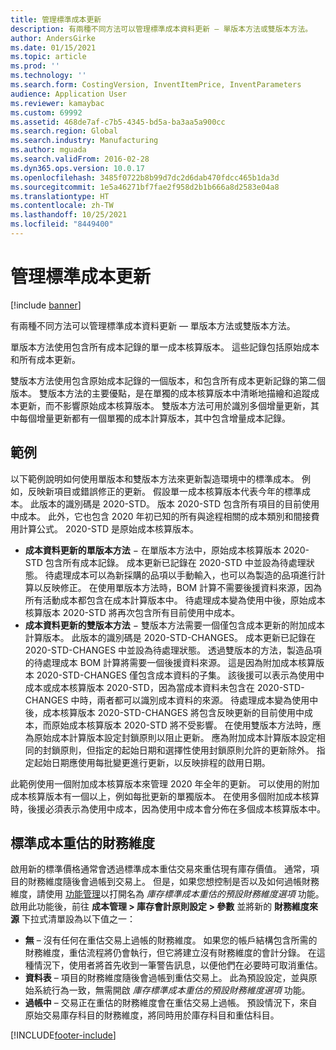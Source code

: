 ```yaml
---
title: 管理標準成本更新
description: 有兩種不同方法可以管理標準成本資料更新 — 單版本方法或雙版本方法。
author: AndersGirke
ms.date: 01/15/2021
ms.topic: article
ms.prod: ''
ms.technology: ''
ms.search.form: CostingVersion, InventItemPrice, InventParameters
audience: Application User
ms.reviewer: kamaybac
ms.custom: 69992
ms.assetid: 468de7af-c7b5-4345-bd5a-ba3aa5a900cc
ms.search.region: Global
ms.search.industry: Manufacturing
ms.author: mguada
ms.search.validFrom: 2016-02-28
ms.dyn365.ops.version: 10.0.17
ms.openlocfilehash: 3485f0722b8b99d7dc2d6dab470fdcc465b1da3d
ms.sourcegitcommit: 1e5a46271bf7fae2f958d2b1b666a8d2583e04a8
ms.translationtype: HT
ms.contentlocale: zh-TW
ms.lasthandoff: 10/25/2021
ms.locfileid: "8449400"
---
```

# <a name="manage-standard-cost-updates"></a>管理標準成本更新

[!include [banner](../includes/banner.md)]

有兩種不同方法可以管理標準成本資料更新 — 單版本方法或雙版本方法。

單版本方法使用包含所有成本記錄的單一成本核算版本。 這些記錄包括原始成本和所有成本更新。

雙版本方法使用包含原始成本記錄的一個版本，和包含所有成本更新記錄的第二個版本。 雙版本方法的主要優點，是在單獨的成本核算版本中清晰地描繪和追蹤成本更新，而不影響原始成本核算版本。 雙版本方法可用於識別多個增量更新，其中每個增量更新都有一個單獨的成本計算版本，其中包含增量成本記錄。

## <a name="example"></a>範例

以下範例說明如何使用單版本和雙版本方法來更新製造環境中的標準成本。 例如，反映新項目或錯誤修正的更新。 假設單一成本核算版本代表今年的標準成本。 此版本的識別碼是 2020-STD。 版本 2020-STD 包含所有項目的目前使用中成本。 此外，它也包含 2020 年初已知的所有與途程相關的成本類別和間接費用計算公式。 2020-STD 是原始成本核算版本。

- **成本資料更新的單版本方法** − 在單版本方法中，原始成本核算版本 2020-STD 包含所有成本記錄。 成本更新已記錄在 2020-STD 中並設為待處理狀態。 待處理成本可以為新採購的品項以手動輸入，也可以為製造的品項進行計算以反映修正。 在使用單版本方法時，BOM 計算不需要後援資料來源，因為所有活動成本都包含在成本計算版本中。 待處理成本變為使用中後，原始成本核算版本 2020-STD 將再次包含所有目前使用中成本。
- **成本資料更新的雙版本方法** − 雙版本方法需要一個僅包含成本更新的附加成本計算版本。 此版本的識別碼是 2020-STD-CHANGES。 成本更新已記錄在 2020-STD-CHANGES 中並設為待處理狀態。 透過雙版本的方法，製造品項的待處理成本 BOM 計算將需要一個後援資料來源。 這是因為附加成本核算版本 2020-STD-CHANGES 僅包含成本資料的子集。 該後援可以表示為使用中成本或成本核算版本 2020-STD，因為當成本資料未包含在 2020-STD-CHANGES 中時，兩者都可以識別成本資料的來源。 待處理成本變為使用中後，成本核算版本 2020-STD-CHANGES 將包含反映更新的目前使用中成本，而原始成本核算版本 2020-STD 將不受影響。 在使用雙版本方法時，應為原始成本計算版本設定封鎖原則以阻止更新。 應為附加成本計算版本設定相同的封鎖原則，但指定的起始日期和選擇性使用封鎖原則允許的更新除外。 指定起始日期應使用每批變更進行更新，以反映排程的啟用日期。

此範例使用一個附加成本核算版本來管理 2020 年全年的更新。 可以使用的附加成本核算版本有一個以上，例如每批更新的單獨版本。 在使用多個附加成本核算時，後援必須表示為使用中成本，因為使用中成本會分佈在多個成本核算版本中。

## <a name="financial-dimensions-for-the-standard-cost-revaluation"></a>標準成本重估的財務維度

啟用新的標準價格通常會透過標準成本重估交易來重估現有庫存價值。 通常，項目的財務維度隨後會過帳到交易上。 但是，如果您想控制是否以及如何過帳財務維度，請使用 [功能管理](../../fin-ops-core/fin-ops/get-started/feature-management/feature-management-overview.md)以打開名為 *庫存標準成本重估的預設財務維度選項* 功能。 啟用此功能後，前往 **成本管理 > 庫存會計原則設定 > 參數** 並將新的 **財務維度來源** 下拉式清單設為以下值之一：

- **無** – 沒有任何在重估交易上過帳的財務維度。 如果您的帳戶結構包含所需的財務維度，重估流程將仍會執行，但它將建立沒有財務維度的會計分錄。 在這種情況下，使用者將首先收到一筆警告訊息，以便他們在必要時可取消重估。
- **資料表** – 項目的財務維度隨後會過帳到重估交易上。 此為預設設定，並與原始系統行為一致，無需開啟 *庫存標準成本重估的預設財務維度選項* 功能。
- **過帳中** – 交易正在重估的財務維度會在重估交易上過帳。 預設情況下，來自原始交易庫存科目的財務維度，將同時用於庫存科目和重估科目。


[!INCLUDE[footer-include](../../includes/footer-banner.md)]